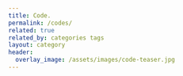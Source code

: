 ```yaml
---
title: Code.
permalink: /codes/
related: true
related_by: categories tags
layout: category
header:
  overlay_image: /assets/images/code-teaser.jpg
---
```

